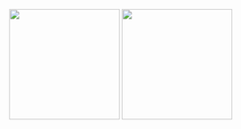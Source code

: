 <picture>
  <source
    srcset="https://github-readme-stats-pi-indol-24.vercel.app/api?username=enxtur&hide=stars&show=reviews&show_icons=true&rank_icon=github&hide_border=true&theme=dark"
    media="(prefers-color-scheme: dark)"
    height=200 align="center"
  />
  <source
    srcset="https://github-readme-stats-pi-indol-24.vercel.app/api?username=enxtur&hide=stars&show=reviews&show_icons=true&rank_icon=github&hide_border=true"
    media="(prefers-color-scheme: light), (prefers-color-scheme: no-preference)"
    height=200 align="center"
  />
  <img src="https://github-readme-stats-pi-indol-24.vercel.app/api?username=enxtur&hide=stars&show=reviews&show_icons=true&rank_icon=github&hide_border=true"
    height=200 align="center"
  />
</picture>
<picture>
  <source
    srcset="https://github-readme-stats-pi-indol-24.vercel.app/api/top-langs?username=enxtur&layout=compact&langs_count=8&card_width=320&hide_border=true&theme=dark"
    media="(prefers-color-scheme: dark)"
    height=200 align="center"
  />
  <source
    srcset="https://github-readme-stats-pi-indol-24.vercel.app/api/top-langs?username=enxtur&layout=compact&langs_count=8&card_width=320&hide_border=true"
    media="(prefers-color-scheme: light), (prefers-color-scheme: no-preference)"
    height=200 align="center"
  />
  <img src="https://github-readme-stats-pi-indol-24.vercel.app/api/top-langs?username=enxtur&layout=compact&langs_count=8&card_width=320&hide_border=true"
    height=200 align="center"
  />
</picture>
